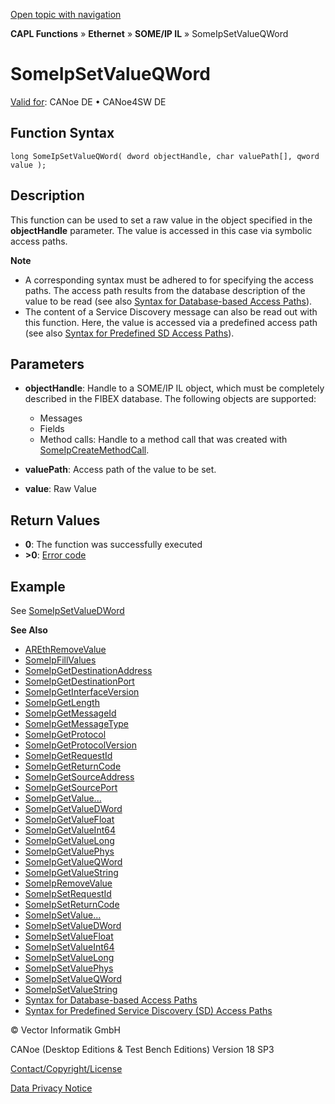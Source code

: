 [Open topic with navigation](../../../../../../CANoeDEFamily.htm#Topics/CAPLFunctions/IP/SOMEIPIL/Functions/CAPLfunctionSomeIpSetValueQWord.md)

**CAPL Functions** » **Ethernet** » **SOME/IP IL** » SomeIpSetValueQWord

# SomeIpSetValueQWord

[Valid for](../../../../Shared/FeatureAvailability.md): CANoe DE • CANoe4SW DE

## Function Syntax

```plaintext
long SomeIpSetValueQWord( dword objectHandle, char valuePath[], qword value );
```

## Description

This function can be used to set a raw value in the object specified in the **objectHandle** parameter. The value is accessed in this case via symbolic access paths.

**Note**

- A corresponding syntax must be adhered to for specifying the access paths. The access path results from the database description of the value to be read (see also [Syntax for Database-based Access Paths](CAPLfunctionSomeIpSyntaxDatabaseAccessPath.md)).
- The content of a Service Discovery message can also be read out with this function. Here, the value is accessed via a predefined access path (see also [Syntax for Predefined SD Access Paths](CAPLfunctionSomeIpSyntaxPredefinedSDAccessPath.md)).

## Parameters

- **objectHandle**: Handle to a SOME/IP IL object, which must be completely described in the FIBEX database. The following objects are supported:
  - Messages
  - Fields
  - Method calls: Handle to a method call that was created with [SomeIpCreateMethodCall](CAPLfunctionSomeIpCreateMethodCall.md).

- **valuePath**: Access path of the value to be set.

- **value**: Raw Value

## Return Values

- **0**: The function was successfully executed
- **>0**: [Error code](../../CAPLfunctionsSOMEIPILErrorCodes.md)

## Example

See [SomeIpSetValueDWord](CAPLfunctionSomeIpSetValueDWord.md)

**See Also**

- [AREthRemoveValue](../../AUTOSARethIL/Functions/CAPLfunctionAREthRemoveValue.md#aanchor13236)
- [SomeIpFillValues](CAPLfunctionSomeIpFillValues.md#aanchor9390)
- [SomeIpGetDestinationAddress](CAPLfunctionSomeIpGetDestinationAddress.md#aanchor13351)
- [SomeIpGetDestinationPort](CAPLfunctionSomeIpGetDestinationPort.md#aanchor3855)
- [SomeIpGetInterfaceVersion](CAPLfunctionSomeIpGetInterfaceVersion.md#aanchor25213)
- [SomeIpGetLength](CAPLfunctionSomeIpGetLength.md#aanchor470)
- [SomeIpGetMessageId](CAPLfunctionSomeIpGetMessageId.md#aanchor25989)
- [SomeIpGetMessageType](CAPLfunctionSomeIpGetMessageType.md#aanchor5989)
- [SomeIpGetProtocol](CAPLfunctionSomeIpGetProtocol.md#aanchor30044)
- [SomeIpGetProtocolVersion](CAPLfunctionSomeIpGetProtocolVersion.md#aanchor29343)
- [SomeIpGetRequestId](CAPLfunctionSomeIpGetRequestId.md#aanchor2711)
- [SomeIpGetReturnCode](CAPLfunctionSomeIpGetReturnCode.md#aanchor62)
- [SomeIpGetSourceAddress](CAPLfunctionSomeIpGetSourceAddress.md#aanchor4073)
- [SomeIpGetSourcePort](CAPLfunctionSomeIpGetSourcePort.md#aanchor4748)
- [SomeIpGetValue...](CAPLfunctionSomeIpGetValue.md#aanchor1803)
- [SomeIpGetValueDWord](CAPLfunctionSomeIpGetValueDWord.md#aanchor29598)
- [SomeIpGetValueFloat](CAPLfunctionSomeIpGetValueFloat.md#aanchor3783)
- [SomeIpGetValueInt64](CAPLfunctionSomeIpGetValueInt64.md#aanchor17844)
- [SomeIpGetValueLong](CAPLfunctionSomeIpGetValueLong.md#aanchor30178)
- [SomeIpGetValuePhys](CAPLfunctionSomeIpGetValuePhys.md#aanchor6883)
- [SomeIpGetValueQWord](CAPLfunctionSomeIpGetValueQWord.md#aanchor25078)
- [SomeIpGetValueString](CAPLfunctionSomeIpGetValueString.md#aanchor8540)
- [SomeIpRemoveValue](CAPLfunctionSomeIpRemoveValue.md#aanchor11749)
- [SomeIpSetRequestId](CAPLfunctionSomeIpSetRequestId.md#aanchor22159)
- [SomeIpSetReturnCode](CAPLfunctionSomeIpSetReturnCode.md#aanchor5016)
- [SomeIpSetValue...](CAPLfunctionSomeIpSetValue.md#aanchor1574)
- [SomeIpSetValueDWord](CAPLfunctionSomeIpSetValueDWord.md#aanchor25522)
- [SomeIpSetValueFloat](CAPLfunctionSomeIpSetValueFloat.md#aanchor27752)
- [SomeIpSetValueInt64](CAPLfunctionSomeIpSetValueInt64.md#aanchor6475)
- [SomeIpSetValueLong](CAPLfunctionSomeIpSetValueLong.md#aanchor21822)
- [SomeIpSetValuePhys](CAPLfunctionSomeIpSetValuePhys.md#aanchor23183)
- [SomeIpSetValueQWord](#aanchor20159)
- [SomeIpSetValueString](CAPLfunctionSomeIpSetValueString.md#aanchor19079)
- [Syntax for Database-based Access Paths](CAPLfunctionSomeIpSyntaxDatabaseAccessPath.md#aanchor16667)
- [Syntax for Predefined Service Discovery (SD) Access Paths](CAPLfunctionSomeIpSyntaxPredefinedSDAccessPath.md#aanchor26107)

© Vector Informatik GmbH

CANoe (Desktop Editions & Test Bench Editions) Version 18 SP3

[Contact/Copyright/License](../../../../Shared/ContactCopyrightLicense.md)

[Data Privacy Notice](https://www.vector.com/int/en/company/get-info/privacy-policy/)
